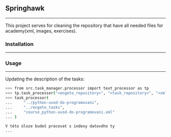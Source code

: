 ## Springhawk

---

This project serves for cleaning the repository that have all needed files
for academy(xml, images, exercises).

### Installation 

---

### Usage

---

Updating the description of the tasks:
```bash
>>> from src.task_manager.processor import text_processor as tp
>>> tp.task_processor("<engeto_repository>", "<task_repository>", "<xml_source>")
>>> task_processor(
...     "../python-uvod-do-programovani",
...     "../engeto_tasks",
...     "course_python-uvod-do-programovani.xml"
... )

V této úloze budeš pracovat s indexy datového ty
...
```

